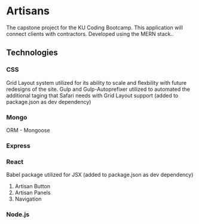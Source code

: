 # Artisans
The capstone project for the KU Coding Bootcamp. This application will connect clients with contractors. Developed using the MERN stack..

## Technologies
### CSS
Grid Layout system utilized for its ability to scale and flexbility with future redesigns of the site.
Gulp and Gulp-Autoprefixer utilized to automated the additional taging that Safari needs with Grid Layout support (added to package.json as dev dependency)


### Mongo
ORM - Mongoose

### Express

### React
Babel package utilized for JSX (added to package.json as dev dependency)
1. Artisan Button
1. Artisan Panels
1. Navigation

### Node.js

